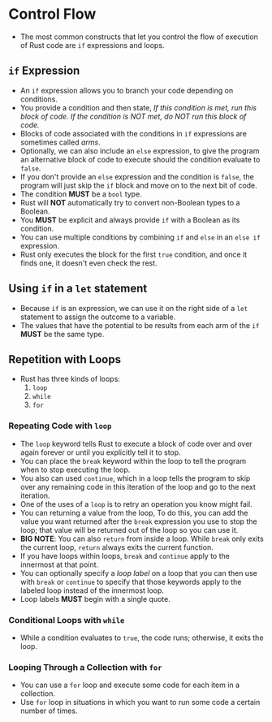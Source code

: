 # Control Flow

- The most common constructs that let you control the flow of execution of Rust code are `if` expressions and loops.

## `if` Expression

- An `if` expression allows you to branch your code depending on conditions.
- You provide a condition and then state, *If this condition is met, run this block of code. If the condition is NOT met, do NOT run this block of code.*
- Blocks of code associated with the conditions in `if` expressions are sometimes called *arms*.
- Optionally, we can also include an `else` expression, to give the program an alternative block of code to execute should the condition evaluate to `false`.
- If you don't provide an `else` expression and the condition is `false`, the program will just skip the `if` block and move on to the next bit of code.
- The condition **MUST** be a `bool` type.
- Rust will **NOT** automatically try to convert non-Boolean types to a Boolean.
- You **MUST** be explicit and always provide `if` with a Boolean as its condition.
- You can use multiple conditions by combining `if` and `else` in an `else if` expression.
- Rust only executes the block for the first `true` condition, and once it finds one, it doesn't even check the rest.

## Using `if` in a `let` statement

- Because `if` is an expression, we can use it on the right side of a `let` statement to assign the outcome to a variable.
- The values that have the potential to be results from each arm of the `if` **MUST** be the same type.

## Repetition with Loops

- Rust has three kinds of loops:
  1. `loop`
  2. `while`
  3. `for`

### Repeating Code with `loop`

- The `loop` keyword tells Rust to execute a block of code over and over again forever or until you explicitly tell it to stop.
- You can place the `break` keyword within the loop to tell the program when to stop executing the loop.
- You also can used `continue`, which in a loop tells the program to skip over any remaining code in this iteration of the loop and go to the next iteration.
- One of the uses of a `loop` is to retry an operation you know might fail.
- You can returning a value from the loop, To do this, you can add the value you want returned after the `break` expression you use to stop the loop; that value will be returned out of the loop so you can use it.
- **BIG NOTE**: You can also `return` from inside a loop. While `break` only exits the current loop, `return` always exits the current function.
- If you have loops within loops, `break` and `continue` apply to the innermost at that point.
- You can optionally specify a *loop label* on a loop that you can then use with `break` or `continue` to specify that those keywords apply to the labeled loop instead of the innermost loop.
- Loop labels **MUST** begin with a single quote.

### Conditional Loops with `while`

- While a condition evaluates to `true`, the code runs; otherwise, it exits the loop.

### Looping Through a Collection with `for`

- You can use a `for` loop and execute some code for each item in a collection.
- Use `for` loop in situations in which you want to run some code a certain number of times.
